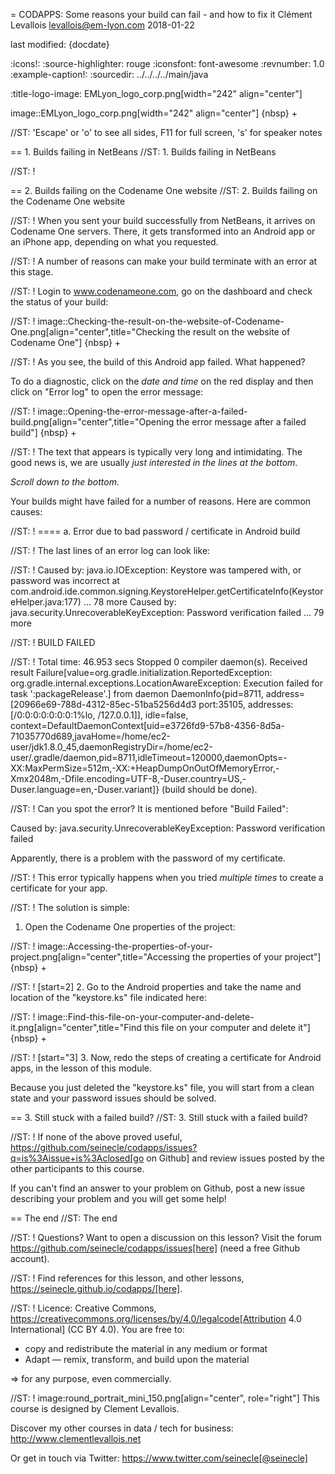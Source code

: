 = CODAPPS: Some reasons your build can fail - and how to fix it
Clément Levallois <levallois@em-lyon.com>
2018-01-22

last modified: {docdate}

:icons!:
:source-highlighter: rouge
:iconsfont: font-awesome
:revnumber: 1.0
:example-caption!:
:sourcedir: ../../../../main/java


:title-logo-image: EMLyon_logo_corp.png[width="242" align="center"]

image::EMLyon_logo_corp.png[width="242" align="center"]
{nbsp} +

//ST: 'Escape' or 'o' to see all sides, F11 for full screen, 's' for speaker notes

== 1. Builds failing in NetBeans
//ST: 1. Builds failing in NetBeans

//ST: !

== 2. Builds failing on the Codename One website
//ST: 2. Builds failing on the Codename One website

//ST: !
When you sent your build successfully from NetBeans, it arrives on Codename One servers. There, it gets transformed into an Android app or an iPhone app, depending on what you requested.

//ST: !
A number of reasons can make your build terminate with an error at this stage.

//ST: !
Login to www.codenameone.com, go on the dashboard and check the status of your build:

//ST: !
image::Checking-the-result-on-the-website-of-Codename-One.png[align="center",title="Checking the result on the website of Codename One"]
{nbsp} +

//ST: !
As you see, the build of this Android app failed. What happened?

To do a diagnostic, click on the *date and time* on the red display and then click on "Error log" to open the error message:

//ST: !
image::Opening-the-error-message-after-a-failed-build.png[align="center",title="Opening the error message after a failed build"]
{nbsp} +

//ST: !
The text that appears is typically very long and intimidating. The good news is, we are usually *just interested in the lines at the bottom*.

*Scroll down to the bottom.*

Your builds might have failed for a number of reasons. Here are common causes:

//ST: !
==== a. Error due to bad password / certificate in Android build

//ST: !
The last lines of an error log can look like:

//ST: !
 Caused by: java.io.IOException: Keystore was tampered with, or password was incorrect
 at com.android.ide.common.signing.KeystoreHelper.getCertificateInfo(KeystoreHelper.java:177)
 ... 78 more
 Caused by: java.security.UnrecoverableKeyException: Password verification failed
 ... 79 more

//ST: !
 BUILD FAILED

//ST: !
 Total time: 46.953 secs
 Stopped 0 compiler daemon(s).
 Received result Failure[value=org.gradle.initialization.ReportedException: org.gradle.internal.exceptions.LocationAwareException: Execution failed for task ':packageRelease'.] from daemon DaemonInfo{pid=8711, address=[20966e69-788d-4312-85ec-51ba5256d4d3 port:35105, addresses:[/0:0:0:0:0:0:0:1%lo, /127.0.0.1]], idle=false, context=DefaultDaemonContext[uid=e3726fd9-57b8-4356-8d5a-71035770d689,javaHome=/home/ec2-user/jdk1.8.0_45,daemonRegistryDir=/home/ec2-user/.gradle/daemon,pid=8711,idleTimeout=120000,daemonOpts=-XX:MaxPermSize=512m,-XX:+HeapDumpOnOutOfMemoryError,-Xmx2048m,-Dfile.encoding=UTF-8,-Duser.country=US,-Duser.language=en,-Duser.variant]} (build should be done).

//ST: !
Can you spot the error? It is mentioned before "Build Failed":

 Caused by: java.security.UnrecoverableKeyException: Password verification failed

Apparently, there is a problem with the password of my certificate.

//ST: !
This error typically happens when you tried *multiple times* to create a certificate for your app.

//ST: !
The solution is simple:

1. Open the Codename One properties of the project:

//ST: !
image::Accessing-the-properties-of-your-project.png[align="center",title="Accessing the properties of your project"]
{nbsp} +

//ST: !
[start=2]
2. Go to the Android properties and take the name and location of the "keystore.ks" file indicated here:

//ST: !
image::Find-this-file-on-your-computer-and-delete-it.png[align="center",title="Find this file on your computer and delete it"]
{nbsp} +

//ST: !
[start="3]
3. Now, redo the steps of creating a certificate for Android apps, in the lesson of this module.

Because you just deleted the "keystore.ks" file, you will start from a clean state and your password issues should be solved.

== 3. Still stuck with a failed build?
//ST: 3. Still stuck with a failed build?

//ST: !
If none of the above proved useful, https://github.com/seinecle/codapps/issues?q=is%3Aissue+is%3Aclosed[go on Github] and review issues posted by the other participants to this course.

If you can't find an answer to your problem on Github, post a new issue describing your problem and you will get some help!


== The end
//ST: The end

//ST: !
Questions? Want to open a discussion on this lesson? Visit the forum https://github.com/seinecle/codapps/issues[here] (need a free Github account).

//ST: !
Find references for this lesson, and other lessons, https://seinecle.github.io/codapps/[here].

//ST: !
Licence: Creative Commons, https://creativecommons.org/licenses/by/4.0/legalcode[Attribution 4.0 International] (CC BY 4.0).
You are free to:

- copy and redistribute the material in any medium or format
- Adapt — remix, transform, and build upon the material

=> for any purpose, even commercially.

//ST: !
image:round_portrait_mini_150.png[align="center", role="right"]
This course is designed by Clement Levallois.

Discover my other courses in data / tech for business: http://www.clementlevallois.net

Or get in touch via Twitter: https://www.twitter.com/seinecle[@seinecle]
